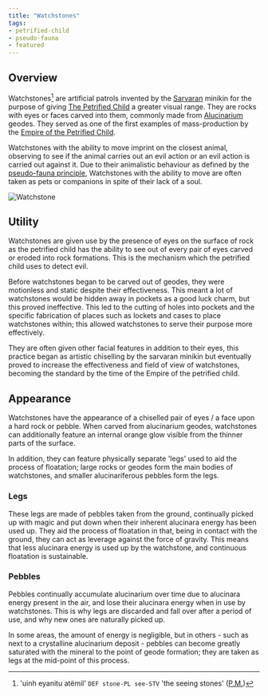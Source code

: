 ```yaml
---
title: "Watchstones"
tags:
- petrified-child
- pseudo-fauna
- featured
---
```


## Overview
Watchstones[^1] are artificial patrols invented by the [Sarvaran](cultures/morellic/sarvaran.md) minikin for the purpose of giving [The Petrified Child](deities/the-petrified-child.md) a greater visual range. They are rocks with eyes or faces carved into them, commonly made from [Alucinarium](phenomena/alucinara.md) geodes. They served as one of the first examples of mass-production by the [Empire of the Petrified Child](cultures/morellic/stonechild.md).

Watchstones with the ability to move imprint on the closest animal, observing to see if the animal carries out an evil action or an evil action is carried out against it. Due to their animalistic behaviour as defined by the [pseudo-fauna principle](phenomena/pseudo-fauna-principle.md), Watchstones with the ability to move are often taken as pets or companions in spite of their lack of a soul.

![Watchstone](images/watchstone.png)

## Utility
Watchstones are given use by the presence of eyes on the surface of rock as the petrified child has the ability to see out of every pair of eyes carved or eroded into rock formations. This is the mechanism which the petrified child uses to detect evil.

Before watchstones began to be carved out of geodes, they were motionless and static despite their effectiveness. This meant a lot of watchstones would be hidden away in pockets as a good luck charm, but this proved ineffective. This led to the cutting of holes into pockets and the specific fabrication of places such as lockets and cases to place watchstones within; this allowed watchstones to serve their purpose more effectively.

They are often given other facial features in addition to their eyes, this practice began as artistic chiselling by the sarvaran minikin but eventually proved to increase the effectiveness and field of view of watchstones, becoming the standard by the time of the Empire of the petrified child.

## Appearance
Watchstones have the appearance of a chiselled pair of eyes / a face upon a hard rock or pebble. When carved from alucinarium geodes, watchstones can additionally feature an internal orange glow visible from the thinner parts of the surface.

In addition, they can feature physically separate 'legs' used to aid the process of floatation; large rocks or geodes form the main bodies of watchstones, and smaller alucinariferous pebbles form the legs.

### Legs
These legs are made of pebbles taken from the ground, continually picked up with magic and put down when their inherent alucinara energy has been used up. They aid the process of floatation in that, being in contact with the ground, they can act as leverage against the force of gravity. This means that less alucinara energy is used up by the watchstone, and continuous floatation is sustainable.

### Pebbles
Pebbles continually accumulate alucinarium over time due to alucinara energy present in the air, and lose their alucinara energy when in use by watchstones. This is why legs are discarded and fall over after a period of use, and why new ones are naturally picked up.

In some areas, the amount of energy is negligible, but in others - such as next to a crystalline alucinarium deposit - pebbles can become greatly saturated with the mineral to the point of geode formation; they are taken as legs at the mid-point of this process.

[^1]: 'uinh eyanitu atëmil' `DEF stone-PL see-STV` 'the seeing stones' ([P.M.](languages/proto-morellic.md))